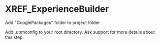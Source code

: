 # XREF_ExperienceBuilder


Add "GooglePackages" folder to project folder

Add .upmconfig to your root directory. Ask support for more details about this step.
